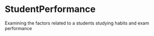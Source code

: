 # StudentPerformance
Examining the factors related to a students studying habits and exam performance
